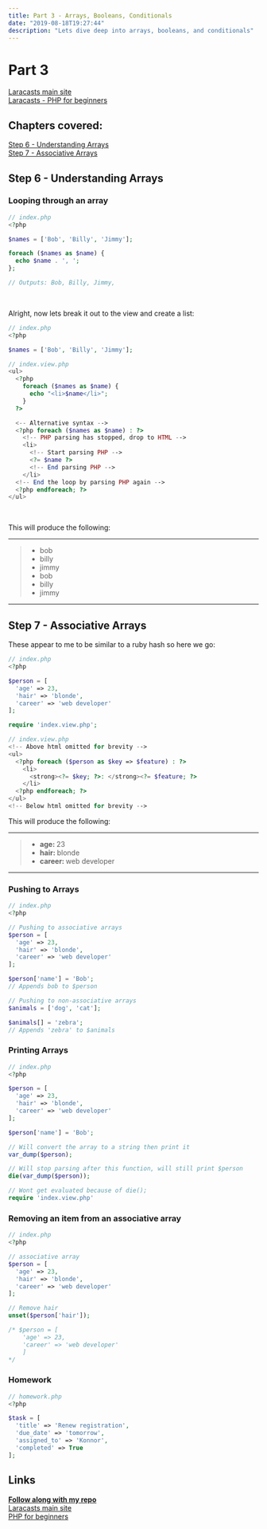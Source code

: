 ```yaml
---
title: Part 3 - Arrays, Booleans, Conditionals
date: "2019-08-18T19:27:44"
description: "Lets dive deep into arrays, booleans, and conditionals"
---
```


# Part 3

[Laracasts main site](https://laracasts.com)<br>
[Laracasts - PHP for beginners](https://laracasts.com/series/php-for-beginners)

## Chapters covered:

[Step 6 - Understanding Arrays](https://laracasts.com/series/php-for-beginners/episodes/6)<br>
[Step 7 - Associative Arrays](https://laracasts.com/series/php-for-beginners/episodes/7)<br>

## Step 6 - Understanding Arrays

### Looping through an array

```php
// index.php
<?php

$names = ['Bob', 'Billy', 'Jimmy'];

foreach ($names as $name) {
  echo $name . ', ';
};

// Outputs: Bob, Billy, Jimmy,
```
<br>

Alright, now lets break it out to the view and create a list:

```php
// index.php
<?php

$names = ['Bob', 'Billy', 'Jimmy'];
```

```php
// index.view.php
<ul>
  <?php
    foreach ($names as $name) {
      echo "<li>$name</li>";
    }
  ?>

  <-- Alternative syntax -->
  <?php foreach ($names as $name) : ?>
    <!-- PHP parsing has stopped, drop to HTML -->
    <li>
      <!-- Start parsing PHP -->
      <?= $name ?>
      <!-- End parsing PHP -->
    </li>
  <!-- End the loop by parsing PHP again -->
  <?php endforeach; ?>
</ul>
```
<br>

This will produce the following:

---

> * bob
> * billy
> * jimmy
> * bob
> * billy
> * jimmy

---

## Step 7 - Associative Arrays

These appear to me to be similar to a ruby hash so here we go:

```php
// index.php
<?php

$person = [
  'age' => 23,
  'hair' => 'blonde',
  'career' => 'web developer'
];

require 'index.view.php';
```

```php
// index.view.php
<!-- Above html omitted for brevity -->
<ul>
  <?php foreach ($person as $key => $feature) : ?>
    <li>
      <strong><?= $key; ?>: </strong><?= $feature; ?>
    </li>
  <?php endforeach; ?>
</ul>
<!-- Below html omitted for brevity -->
```

This will produce the following:

---

> * <strong>age: </strong>23
> * <strong>hair: </strong>blonde
> * <strong>career: </strong>web developer

---

### Pushing to Arrays

```php
// index.php
<?php

// Pushing to associative arrays
$person = [
  'age' => 23,
  'hair' => 'blonde',
  'career' => 'web developer'
];

$person['name'] = 'Bob';
// Appends bob to $person

// Pushing to non-associative arrays
$animals = ['dog', 'cat'];

$animals[] = 'zebra';
// Appends 'zebra' to $animals
```

### Printing Arrays
```php
// index.php
<?php

$person = [
  'age' => 23,
  'hair' => 'blonde',
  'career' => 'web developer'
];

$person['name'] = 'Bob';

// Will convert the array to a string then print it
var_dump($person);

// Will stop parsing after this function, will still print $person
die(var_dump($person));

// Wont get evaluated because of die();
require 'index.view.php'
```

### Removing an item from an associative array

```php
// index.php
<?php

// associative array
$person = [
  'age' => 23,
  'hair' => 'blonde',
  'career' => 'web developer'
];

// Remove hair
unset($person['hair']);

/* $person = [
    'age' => 23,
    'career' => 'web developer'
    ]
*/
```



### Homework

```php
// homework.php
<?php

$task = [
  'title' => 'Renew registration',
  'due_date' => 'tomorrow',
  'assigned_to' => 'Konnor',
  'completed' => True
];
```
## Links

<strong>[Follow along with my repo](https://github.com/ParamagicDev/php-for-beginners)<br></strong>
[Laracasts main site](https://laracasts.com)<br>
[PHP for beginners](https://laracasts.com/series/php-for-beginners)<br>
